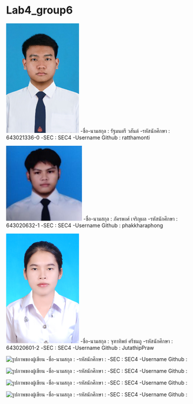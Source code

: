 # Lab4_group6

![รูปภาพของผู้เขียน](./media/ratthamonti.jpg)
-ชื่อ-นามสกุล  : รัฐมนตรี วสันต์
-รหัสนักศึกษา  : 643021336-0
-SEC : SEC4
-Username Github : ratthamonti

![รูปภาพของผู้เขียน](./media/nuy.jpg)
-ชื่อ-นามสกุล  : ภัครพงศ์ เจริญผล 
-รหัสนักศึกษา  : 643020632-1
-SEC : SEC4
-Username Github : phakkharaphong

![รูปภาพของผู้เขียน](./media/jutathip.jpg)
-ชื่อ-นามสกุล  : จุฑาทิพย์ ศรีชมภู
-รหัสนักศึกษา  : 643020601-2
-SEC : SEC4
-Username Github : JutathipPraw

![รูปภาพของผู้เขียน](./media/.jpg)
-ชื่อ-นามสกุล  : 
-รหัสนักศึกษา  : 
-SEC : SEC4
-Username Github : 

![รูปภาพของผู้เขียน](./media/.jpg)
-ชื่อ-นามสกุล  : 
-รหัสนักศึกษา  : 
-SEC : SEC4
-Username Github : 

![รูปภาพของผู้เขียน](./media/.jpg)
-ชื่อ-นามสกุล  : 
-รหัสนักศึกษา  : 
-SEC : SEC4
-Username Github : 

![รูปภาพของผู้เขียน](./media/.jpg)
-ชื่อ-นามสกุล  : 
-รหัสนักศึกษา  : 
-SEC : SEC4
-Username Github : 